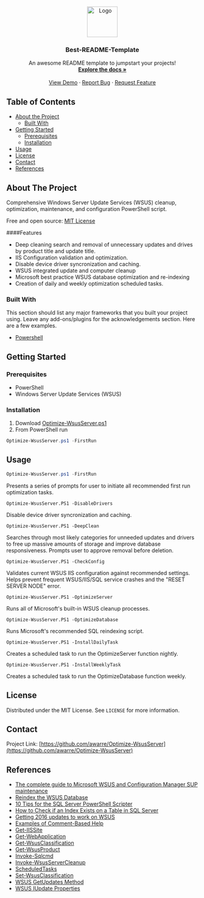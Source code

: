 <!-- PROJECT LOGO -->
<br />
<p align="center">
  <a href="https://github.com/othneildrew/Best-README-Template">
    <img src="images/logo.png" alt="Logo" width="80" height="80">
  </a>

  <h3 align="center">Best-README-Template</h3>

  <p align="center">
    An awesome README template to jumpstart your projects!
    <br />
    <a href="https://github.com/othneildrew/Best-README-Template"><strong>Explore the docs »</strong></a>
    <br />
    <br />
    <a href="https://github.com/othneildrew/Best-README-Template">View Demo</a>
    ·
    <a href="https://github.com/othneildrew/Best-README-Template/issues">Report Bug</a>
    ·
    <a href="https://github.com/othneildrew/Best-README-Template/issues">Request Feature</a>
  </p>
</p>



<!-- TABLE OF CONTENTS -->
## Table of Contents

* [About the Project](#about-the-project)
  * [Built With](#built-with)
* [Getting Started](#getting-started)
  * [Prerequisites](#prerequisites)
  * [Installation](#installation)
* [Usage](#usage)
* [License](#license)
* [Contact](#contact)
* [References](#references)

<!-- ABOUT THE PROJECT -->
## About The Project
Comprehensive Windows Server Update Services (WSUS) cleanup, optimization, maintenance, and configuration PowerShell script.

Free and open source: [MIT License](https://github.com/awarre/Optimize-WsusServer/blob/master/LICENSE)

####Features
* Deep cleaning search and removal of unnecessary updates and drives by product title and update title.
* IIS Configuration validation and optimization.
* Disable device driver syncronization and caching.
* WSUS integrated update and computer cleanup
* Microsoft best practice WSUS database optimization and re-indexing
* Creation of daily and weekly optimization scheduled tasks.

### Built With
This section should list any major frameworks that you built your project using. Leave any add-ons/plugins for the acknowledgements section. Here are a few examples.
* [Powershell](https://docs.microsoft.com/en-us/powershell/)

<!-- GETTING STARTED -->
## Getting Started

### Prerequisites
* PowerShell
* Windows Server Update Services (WSUS)

### Installation
1. Download [Optimize-WsusServer.ps1](https://github.com/awarre/Optimize-WsusServer/blob/master/Optimize-WsusServer.ps1)
2. From PowerShell run
```powershell
Optimize-WsusServer.ps1 -FirstRun
```
<!-- USAGE EXAMPLES -->
## Usage

```powershell
Optimize-WsusServer.ps1 -FirstRun
```
Presents a series of prompts for user to initiate all recommended first run optimization tasks.

```
Optimize-WsusServer.PS1 -DisableDrivers
```
Disable device driver syncronization and caching.

```
Optimize-WsusServer.PS1 -DeepClean
```
Searches through most likely categories for unneeded updates and drivers to free up massive amounts of storage and improve database responsiveness. Prompts user to approve removal before deletion.

```
Optimize-WsusServer.PS1 -CheckConfig
```
Validates current WSUS IIS configuration against recommended settings. Helps prevent frequent WSUS/IIS/SQL service crashes and the "RESET SERVER NODE" error.

```
Optimize-WsusServer.PS1 -OptimizeServer
```
Runs all of Microsoft's built-in WSUS cleanup processes.

```
Optimize-WsusServer.PS1 -OptimizeDatabase
```
Runs Microsoft's recommended SQL reindexing script.

```
Optimize-WsusServer.PS1 -InstallDailyTask
```
Creates a scheduled task to run the OptimizeServer function nightly.

```  
Optimize-WsusServer.PS1 -InstallWeeklyTask
```
Creates a scheduled task to run the OptimizeDatabase function weekly.

<!-- LICENSE -->
## License
Distributed under the MIT License. See `LICENSE` for more information.

<!-- CONTACT -->
## Contact

Project Link: [https://github.com/awarre/Optimize-WsusServer](https://github.com/awarre/Optimize-WsusServer)

<!-- REFERENCES -->
## References
* [The complete guide to Microsoft WSUS and Configuration Manager SUP maintenance](https://support.microsoft.com/en-us/help/4490644/complete-guide-to-microsoft-wsus-and-configuration-manager-sup-maint)
* [Reindex the WSUS Database](https://docs.microsoft.com/en-us/previous-versions/windows/it-pro/windows-server-2008-R2-and-2008/dd939795(v=ws.10))
* [10 Tips for the SQL Server PowerShell Scripter](https://devblogs.microsoft.com/scripting/10-tips-for-the-sql-server-powershell-scripter/)
* [How to Check if an Index Exists on a Table in SQL Server](https://littlekendra.com/2016/01/28/how-to-check-if-an-index-exists-on-a-table-in-sql-server/)
* [Getting 2016 updates to work on WSUS](https://www.reddit.com/r/sysadmin/comments/996xul/getting_2016_updates_to_work_on_wsus/)
* [Examples of Comment-Based Help](https://docs.microsoft.com/en-us/powershell/scripting/developer/help/examples-of-comment-based-help?view=powershell-7)
* [Get-IISSite](https://docs.microsoft.com/en-us/powershell/module/iisadministration/get-iissite?view=win10-ps)
* [Get-WebApplication](https://docs.microsoft.com/en-us/powershell/module/webadminstration/get-webapplication?view=winserver2012-ps)
* [Get-WsusClassification](https://docs.microsoft.com/en-us/powershell/module/wsus/get-wsusclassification?view=win10-ps)
* [Get-WsusProduct](https://docs.microsoft.com/en-us/powershell/module/wsus/get-wsusproduct?view=win10-ps)
* [Invoke-Sqlcmd](https://docs.microsoft.com/en-us/powershell/module/sqlserver/invoke-sqlcmd?view=sqlserver-ps)
* [Invoke-WsusServerCleanup](https://docs.microsoft.com/en-us/powershell/module/wsus/Invoke-WsusServerCleanup?view=win10-ps)
* [ScheduledTasks](https://docs.microsoft.com/en-us/powershell/module/scheduledtasks/?view=win10-ps)
* [Set-WsusClassification](https://docs.microsoft.com/en-us/powershell/module/updateservices/set-wsusclassification?view=win10-ps)
* [WSUS GetUpdates Method](https://docs.microsoft.com/en-us/previous-versions/windows/desktop/aa350127(v=vs.85))
* [WSUS IUpdate Properties](https://docs.microsoft.com/en-us/previous-versions/windows/desktop/ms752741(v=vs.85))